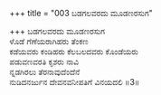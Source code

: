 +++
title = "003 ಬಡಗಲವರದು ಮೂಡಣರಸುಗ"

+++
ಬಡಗಲವರದು ಮೂಡಣರಸುಗ  
ಳೊಡೆ ಗೆಣೆಯರಾಗಿಹರು ತೆಂಕಣ  
ಕಡೆಯವರು ಕಂಡಿಹರು ಕೆಲಬಲದವರು ಕೊಂಡೆಯರು  
ಪಡುವಣವರತಿ ಕೃಶರು ನಾವಿ  
ನ್ನಡಗಿರಲು ತೆರನಾವುದೆಂದೆನೆ  
ನುಡಿದನರ್ಜುನ ದೇವನವನೀಪತಿಗೆ ವಿನಯದಲಿ      ॥3॥